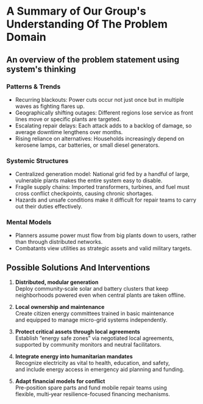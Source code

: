 # A Summary of Our Group's Understanding Of The Problem Domain

## An overview of the problem statement using system's thinking

### **Patterns & Trends**

* Recurring blackouts: Power cuts occur not just once but in multiple waves
as fighting flares up.
* Geographically shifting outages: Different regions lose service as front lines
move or specific plants are targeted.
* Escalating repair delays: Each attack adds to a backlog of damage, so average downtime
lengthens over months.
* Rising reliance on alternatives: Households increasingly depend on kerosene lamps,
car batteries, or small diesel generators.

### Systemic Structures

* Centralized generation model: National grid fed by a handful of large,
vulnerable plants makes the entire system easy to disable.
* Fragile supply chains: Imported transformers, turbines, and fuel must cross
conflict checkpoints, causing chronic shortages.
* Hazards and unsafe conditions make it difficult for repair teams
to carry out their duties effectively.

### Mental Models

* Planners assume power must flow from big plants down to users, rather
than through distributed networks.
* Combatants view utilities as strategic assets and valid military targets.

## Possible Solutions And Interventions

1. **Distributed, modular generation**  
   Deploy community‑scale solar and battery clusters that keep  
   neighborhoods powered even when central plants are taken offline.

2. **Local ownership and maintenance**  
   Create citizen energy committees trained in basic maintenance  
   and equipped to manage micro-grid systems independently.

3. **Protect critical assets through local agreements**  
   Establish “energy safe zones” via negotiated local agreements,  
   supported by community monitors and neutral facilitators.

4. **Integrate energy into humanitarian mandates**  
   Recognize electricity as vital to health, education, and safety,  
   and include energy access in emergency aid planning and funding.

5. **Adapt financial models for conflict**  
   Pre-position spare parts and fund mobile repair teams using  
   flexible, multi‑year resilience-focused financing mechanisms.
